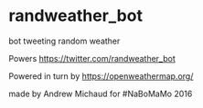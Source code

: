 # randweather_bot
bot tweeting random weather

Powers https://twitter.com/randweather_bot

Powered in turn by https://openweathermap.org/

made by Andrew Michaud for #NaBoMaMo 2016
